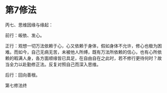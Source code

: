 # 第7修法

丙七、思维因缘与缘起：

前行：皈依、发心。

正行：观想一切万法依赖于心，心又依赖于身体，假如身体不允许，修心也极为困难。而如今，自己无病无苦，未被他人所缚，既有万法所依赖的信心，也有心所依赖的暇满人身，各方面顺缘皆已具足，在自由自在之此时，若不修行更待何时？故当全力以赴勤修正法。反复对照自己而深入思维。

后行：回向善根。

第七修法终

